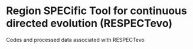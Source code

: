 # Region SPECific Tool for continuous directed evolution (RESPECTevo)

Codes and processed data associated with RESPECTevo
